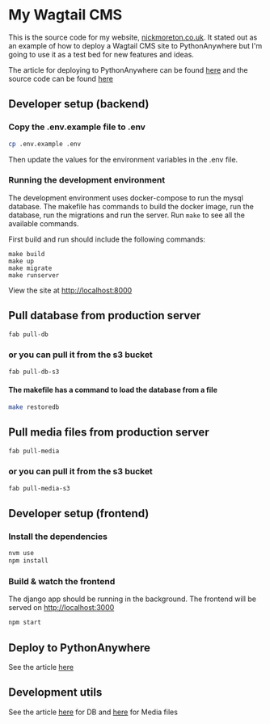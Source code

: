 # My Wagtail CMS

This is the source code for my website, [nickmoreton.co.uk](https://nickmoreton.co.uk). It stated out as an example of how to deploy a Wagtail CMS site to PythonAnywhere but I'm going to use it as a test bed for new features and ideas.

The article for deploying to PythonAnywhere can be found [here](https://www.nickmoreton.co.uk/articles/deploy-wagtail-cms-to-pythonanywhere/) and the source code can be found [here](https://github.com/wagtail-examples/tutorial-deploy-pythonanywhere-paid)

## Developer setup (backend)

### Copy the .env.example file to .env

```bash
cp .env.example .env
```

Then update the values for the environment variables in the .env file.

### Running the development environment

The development environment uses docker-compose to run the mysql database. The makefile has commands to build the docker image, run the database, run the migrations and run the server. Run `make` to see all the available commands.

First build and run should include the following commands:

```
make build
make up
make migrate
make runserver
```

View the site at <http://localhost:8000>


## Pull database from production server

```bash
fab pull-db
```
### or you can pull it from the s3 bucket

```bash
fab pull-db-s3
```

#### The makefile has a command to load the database from a file

```bash
make restoredb
```

## Pull media files from production server

```bash
fab pull-media
```

### or you can pull it from the s3 bucket

```bash
fab pull-media-s3
```

## Developer setup (frontend)

### Install the dependencies

```bash
nvm use
npm install
```

### Build & watch the frontend

The django app should be running in the background. The frontend will be served on <http://localhost:3000>

```bash
npm start
```

## Deploy to PythonAnywhere

See the article [here](https://staging.nickmoreton.co.uk/articles/deploy-wagtail-cms-to-pythonanywhere/starting-a-deployment/)

## Development utils

See the article [here](https://github.com/wagtail-examples/tutorial-deploy-pythonanywhere-paid/blob/main/docs/more/e-database-backup-and-restore.md) for DB and [here](https://github.com/wagtail-examples/tutorial-deploy-pythonanywhere-paid/blob/main/docs/more/f-media-files-backup-and-restore.md) for Media files
